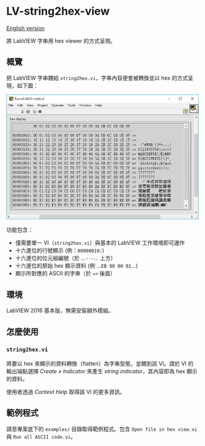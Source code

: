 LV-string2hex-view
==

[English version](README.md)

將 LabVIEW 字串用 hex viewer 的方式呈現。

## 概覽

把 LabVIEW 字串餵給 `string2hex.vi`，字串內容便會被轉換並以 hex 的方式呈現，如下圖：

![](examples/img-01.png)

功能包含：

- 僅需要單一 VI（`string2hex.vi`）與基本的 LabVIEW 工作環境即可運作
- 十六進位的行號顯示 (例：`00000010:`)
- 十六進位的位元組編號（於 ...`---`... 上方）
- 十六進位的原始 hex 顯示資料 (例 ...`EB 90 00 01`...)
- 顯示所對應的 ASCII 的字串（於 `=>` 後面）

## 環境

LabVIEW 2016 基本版，無需安裝額外模組。

## 怎麼使用

### `string2hex.vi`

將要以 hex 來顯示的資料轉換（flatten）為字串型態，並餵到該 VI。請於 VI 的輸出端點選擇 *Create » Indicator* 來產生 *string indicator*，其內容即為 hex 顯示的資料。

使用者透過 *Context Help* 取得該 VI 的更多資訊。

## 範例程式

請至專案底下的 `examples/` 目錄取得範例程式。包含 `Open file in hex view.vi` 與 `Run all ASCII code.vi`。
